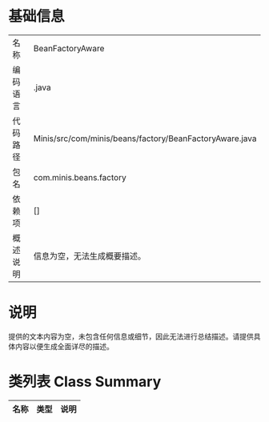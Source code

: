 # 基础信息

|      |      |
|------|------|
| 名称 | BeanFactoryAware |
| 编码语言 | .java |
| 代码路径 | Minis/src/com/minis/beans/factory/BeanFactoryAware.java |
| 包名 | com.minis.beans.factory |
| 依赖项 | [] |
| 概述说明 | 信息为空，无法生成概要描述。 |

# 说明

提供的文本内容为空，未包含任何信息或细节，因此无法进行总结描述。请提供具体内容以便生成全面详尽的描述。

# 类列表 Class Summary

| 名称   | 类型  | 说明 |
|-------|------|-------------|




